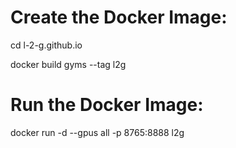 # Create the Docker Image:

cd l-2-g.github.io


docker build gyms --tag l2g

# Run the Docker Image:

docker run -d --gpus all -p 8765:8888 l2g